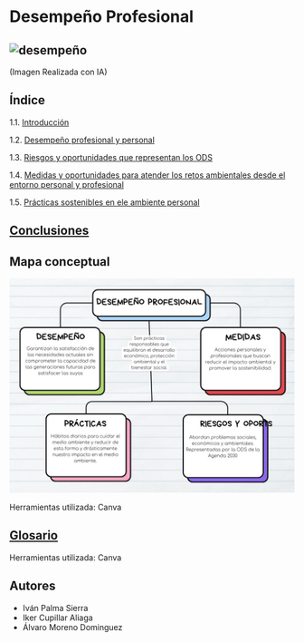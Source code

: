 # Desempeño Profesional
![desempeño](img/desempeño_profesional.jpg)
--- 
(Imagen Realizada con IA)
## Índice
1.1. [Introducción](introduccion.md)

1.2. [Desempeño profesional y personal](desempeño.md)

1.3. [Riesgos y oportunidades que representan los ODS](riesgos.md)

1.4. [Medidas y oportunidades para atender los retos ambientales desde el entorno personal y profesional](medidas.md)

1.5. [Prácticas sostenibles en ele ambiente personal](practicas.md)

## [Conclusiones](conclusiones.md)
## Mapa conceptual

![mapa conceptual](img/MapaConceptual.jpg)

Herramientas utilizada: Canva
## [Glosario](https://www.canva.com/design/DAGZi817Lt4/KCYOg_SMoZIh33hOJUNFGw/edit?utm_content=DAGZi817Lt4&utm_campaign=designshare&utm_medium=link2&utm_source=sharebutton)
Herramientas utilizada: Canva
## Autores
- Iván Palma Sierra
- Iker Cupillar Aliaga
- Álvaro Moreno Dominguez
